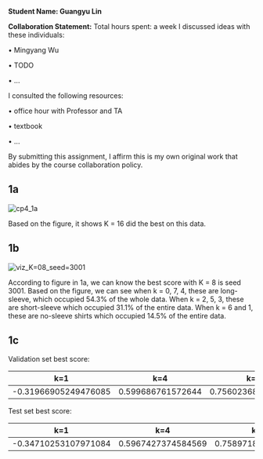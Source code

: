 **Student Name: Guangyu Lin** 

**Collaboration Statement:**
 Total hours spent: a week
 I discussed ideas with these individuals:

• Mingyang Wu

• TODO 

• ...

I consulted the following resources: 

• office hour with Professor and TA

• textbook

• ...

By submitting this assignment, I affirm this is my own original work that abides by the course collaboration policy.



























## 1a

![cp4_1a](/Users/thefoolgy/Desktop/cs136/cs136-23s-assignments/unit4_CP/cp4_1a.png)

Based on the figure, it shows K = 16 did the best on this data.

## 1b

![viz_K=08_seed=3001](/Users/thefoolgy/Desktop/cs136/results_many_EM_runs/viz_K=08_seed=3001.png)

According to figure in 1a, we can know the best score with K = 8 is seed 3001. Based on the figure, we can see when k = 0, 7, 4, these are long-sleeve, which occupied 54.3% of the whole data. When k = 2, 5, 3, these are short-sleeve which occupied 31.1% of the entire data. When k = 6 and 1, these are no-sleeve shirts which occupied 14.5% of the entire data. 

## 1c

Validation set best score:

|         k=1          |        k=4        |        k=8         |        k=16        |
| :------------------: | :---------------: | :----------------: | :----------------: |
| -0.31966905249476085 | 0.599686761572644 | 0.7560236877712968 | 0.8030454076712182 |

Test set best score:

|         k=1          |        k=4         |        k=8         |        k=16        |
| :------------------: | :----------------: | :----------------: | :----------------: |
| -0.34710253107971084 | 0.5967427374584569 | 0.7589718286845941 | 0.8103553227350052 |

